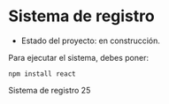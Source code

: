 <h1> Sistema de registro</h1>

- Estado del proyecto: en construcción.

Para ejecutar el sistema, debes poner:

```npm install react```

Sistema de registro 25
